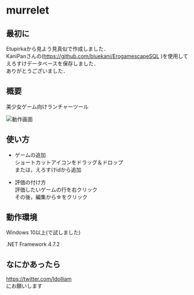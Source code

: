 # murrelet

## 最初に
Etupirkaから見よう見真似で作成しました．  
KaniPanさんの(https://github.com/bluekani/ErogamescapeSQL )を使用してえろすけデータベースを保存しました．  
ありがとうございました．

## 概要
美少女ゲーム向けランチャーツール

![動作画面](https://pbs.twimg.com/media/FIPA2duaAAIn8hI?format=png&name=small "murrelet")

## 使い方
* ゲームの追加  
ショートカットアイコンをドラッグ＆ドロップ  
または，えろすけidから追加

* 評価の付け方  
評価したいゲームの行を右クリック  
その後，編集から☆をクリック

## 動作環境
Windows 10以上(で試しました)

.NET Framework 4.7.2

## なにかあったら
https://twitter.com/Idolliam  
にお願いします

